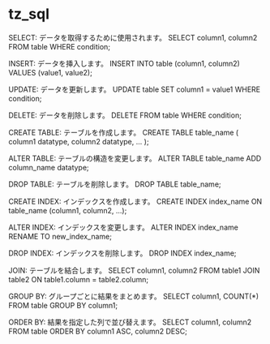 # tz_sql

SELECT: データを取得するために使用されます。
SELECT column1, column2 FROM table WHERE condition;

INSERT: データを挿入します。
INSERT INTO table (column1, column2) VALUES (value1, value2);

UPDATE: データを更新します。
UPDATE table SET column1 = value1 WHERE condition;

DELETE: データを削除します。
DELETE FROM table WHERE condition;

CREATE TABLE: テーブルを作成します。
CREATE TABLE table_name (
    column1 datatype,
    column2 datatype,
    ...
);

ALTER TABLE: テーブルの構造を変更します。
ALTER TABLE table_name ADD column_name datatype;

DROP TABLE: テーブルを削除します。
DROP TABLE table_name;

CREATE INDEX: インデックスを作成します。
CREATE INDEX index_name ON table_name (column1, column2, ...);

ALTER INDEX: インデックスを変更します。
ALTER INDEX index_name RENAME TO new_index_name;

DROP INDEX: インデックスを削除します。
DROP INDEX index_name;

JOIN: テーブルを結合します。
SELECT column1, column2 FROM table1 JOIN table2 ON table1.column = table2.column;

GROUP BY: グループごとに結果をまとめます。
SELECT column1, COUNT(*) FROM table GROUP BY column1;

ORDER BY: 結果を指定した列で並び替えます。
SELECT column1, column2 FROM table ORDER BY column1 ASC, column2 DESC;

